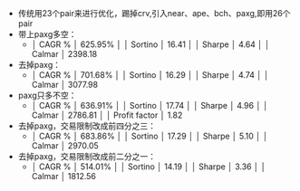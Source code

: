 - 传统用23个pair来进行优化，踢掉crv,引入near、ape、bch、paxg,即用26个pair
- 带上paxg多空：
	- │ CAGR %                      │ 625.95%                │
	  │ Sortino                     │ 16.41                  │
	  │ Sharpe                      │ 4.64                   │
	  │ Calmar                      │ 2398.18
- 去掉paxg：
	- │ CAGR %                      │ 701.68%                │
	  │ Sortino                     │ 16.29                  │
	  │ Sharpe                      │ 4.74                   │
	  │ Calmar                      │ 3077.98
- paxg只多不空：
	- │ CAGR %                      │ 636.91%                │
	  │ Sortino                     │ 17.74                  │
	  │ Sharpe                      │ 4.96                   │
	  │ Calmar                      │ 2786.81                │
	  │ Profit factor               │ 1.82
- 去掉paxg，交易限制改成前四分之三：
	- │ CAGR %                      │ 683.86%                │
	  │ Sortino                     │ 17.29                  │
	  │ Sharpe                      │ 5.10                   │
	  │ Calmar                      │ 2970.05
- 去掉paxg，交易限制改成前二分之一：
	- │ CAGR %                      │ 514.01%                │
	  │ Sortino                     │ 14.19                  │
	  │ Sharpe                      │ 3.36                   │
	  │ Calmar                      │ 1812.56